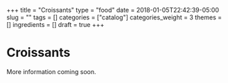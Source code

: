 +++
title = "Croissants"
type = "food"
date = 2018-01-05T22:42:39-05:00
slug = ""
tags = []
categories = ["catalog"]
categories_weight = 3
themes = []
ingredients = []
draft = true
+++

Croissants
==========

More information coming soon.
